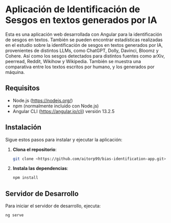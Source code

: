 # Aplicación de Identificación de Sesgos en textos generados por IA

Esta es una aplicación web desarrollada con Angular para la identificación de sesgos en textos. También se pueden encontrar estadísticas realizadas en el estudio sobre la identificación de sesgos en textos generados por IA, provenientes de distintos LLMs, como ChatGPT, Dolly, Davinci, Bloomz y Cohere. Así como los sesgos detectados para distintos fuentes como arXiv, peerread, Reddit, Wikihow y Wikipedia. También se muestra una comparativa entre los textos escritos por humano, y los generados por máquina.

## Requisitos

- Node.js (https://nodejs.org/)
- npm (normalmente incluido con Node.js)
- Angular CLI (https://angular.io/cli) versión 13.2.5

## Instalación

Sigue estos pasos para instalar y ejecutar la aplicación:

1. **Clona el repositorio**:

    ```sh
    git clone <https://github.com/aitorp99/bias-identification-app.git>
    ```

2. **Instala las dependencias**:

    ```sh
    npm install
    ```

## Servidor de Desarrollo

Para iniciar el servidor de desarrollo, ejecuta:

```sh
ng serve
